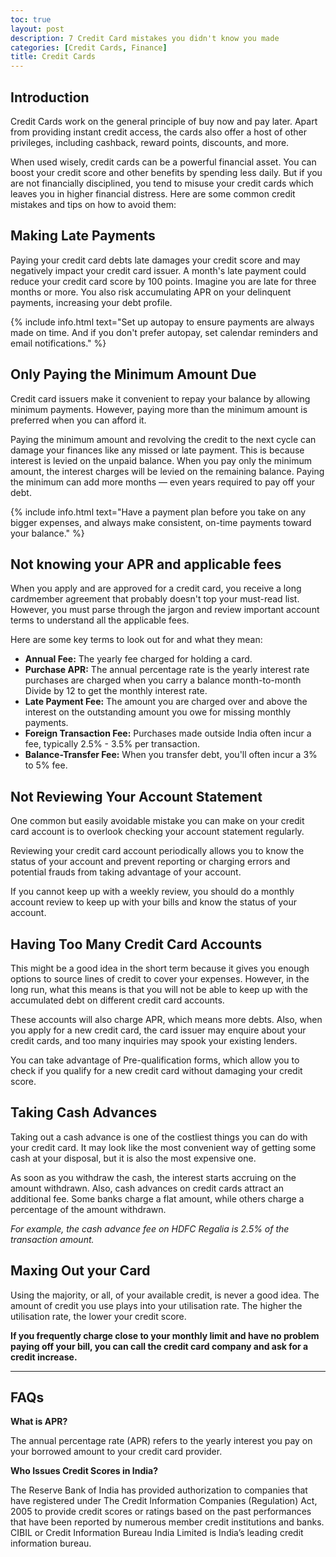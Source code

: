 ```yaml
---
toc: true
layout: post
description: 7 Credit Card mistakes you didn't know you made
categories: [Credit Cards, Finance]
title: Credit Cards
---
```


## Introduction

Credit Cards work on the general principle of buy now and pay later. Apart from providing instant credit access, the cards also offer a host of other privileges, including cashback, reward points, discounts, and more.

When used wisely, credit cards can be a powerful financial asset. You can boost your credit score and other benefits by spending less daily. But if you are not financially disciplined, you tend to misuse your credit cards which leaves you in higher financial distress. Here are some common credit mistakes and tips on how to avoid them:

## Making Late Payments

Paying your credit card debts late damages your credit score and may negatively impact your credit card issuer. A month's late payment could reduce your credit card score by 100 points. Imagine you are late for three months or more. You also risk accumulating APR on your delinquent payments, increasing your debt profile.

{% include info.html text="Set up autopay to ensure payments are always made on time. And if you don't prefer autopay, set calendar reminders and email notifications." %}

## Only Paying the Minimum Amount Due

Credit card issuers make it convenient to repay your balance by allowing minimum payments. However, paying more than the minimum amount is preferred when you can afford it.

Paying the minimum amount and revolving the credit to the next cycle can damage your finances like any missed or late payment. This is because interest is levied on the unpaid balance. When you pay only the minimum amount, the interest charges will be levied on the remaining balance. Paying the minimum can add more months — even years required to pay off your debt.

{% include info.html text="Have a payment plan before you take on any bigger expenses, and always make consistent, on-time payments toward your balance." %}

## Not knowing your APR and applicable fees

When you apply and are approved for a credit card, you receive a long cardmember agreement that probably doesn't top your must-read list. However, you must parse through the jargon and review important account terms to understand all the applicable fees.

Here are some key terms to look out for and what they mean:

- **Annual Fee:** The yearly fee charged for holding a card.
- **Purchase APR:** The annual percentage rate is the yearly interest rate purchases are charged when you carry a balance month-to-month Divide by 12 to get the monthly interest rate.
- **Late Payment Fee:** The amount you are charged over and above the interest on the outstanding amount you owe for missing monthly payments.
- **Foreign Transaction Fee:** Purchases made outside India often incur a fee, typically 2.5% - 3.5% per transaction.
- **Balance-Transfer Fee:** When you transfer debt, you'll often incur a 3% to 5% fee.

## Not Reviewing Your Account Statement

One common but easily avoidable mistake you can make on your credit card account is to overlook checking your account statement regularly.

Reviewing your credit card account periodically allows you to know the status of your account and prevent reporting or charging errors and potential frauds from taking advantage of your account.

If you cannot keep up with a weekly review, you should do a monthly account review to keep up with your bills and know the status of your account.

## Having Too Many Credit Card Accounts

This might be a good idea in the short term because it gives you enough options to source lines of credit to cover your expenses. However, in the long run, what this means is that you will not be able to keep up with the accumulated debt on different credit card accounts.

These accounts will also charge APR, which means more debts. Also, when you apply for a new credit card, the card issuer may enquire about your credit cards, and too many inquiries may spook your existing lenders.

You can take advantage of Pre-qualification forms, which allow you to check if you qualify for a new credit card without damaging your credit score.

## Taking Cash Advances
Taking out a cash advance is one of the costliest things you can do with your credit card. It may look like the most convenient way of getting some cash at your disposal, but it is also the most expensive one.

As soon as you withdraw the cash, the interest starts accruing on the amount withdrawn. Also, cash advances on credit cards attract an additional fee. Some banks charge a flat amount, while others charge a percentage of the amount withdrawn.

_For example, the cash advance fee on HDFC Regalia is 2.5% of the transaction amount._

## Maxing Out your Card

Using the majority, or all, of your available credit, is never a good idea. The amount of credit you use plays into your utilisation rate. The higher the utilisation rate, the lower your credit score.

**If you frequently charge close to your monthly limit and have no problem paying off your bill, you can call the credit card company and ask for a credit increase.**

---

## FAQs

**What is APR?**

The annual percentage rate (APR) refers to the yearly interest you pay on your borrowed amount to your credit card provider.

**Who Issues Credit Scores in India?**

The Reserve Bank of India has provided authorization to companies that have registered under The Credit Information Companies (Regulation) Act, 2005 to provide credit scores or ratings based on the past performances that have been reported by numerous member credit institutions and banks. CIBIL or Credit Information Bureau India Limited is India’s leading credit information bureau.




